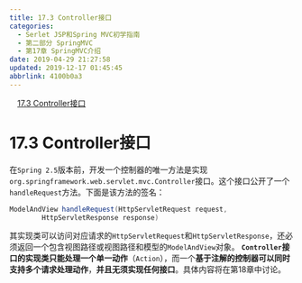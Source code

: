 ```yaml
---
title: 17.3 Controller接口
categories: 
  - Serlet JSP和Spring MVC初学指南
  - 第二部分 SpringMVC
  - 第17章 SpringMVC介绍
date: 2019-04-29 21:27:58
updated: 2019-12-17 01:45:45
abbrlink: 4100b0a3
---
```

<div id='my_toc'><a href="/JavaReadingNotes/4100b0a3/#17.3-Controller接口" class="header_1">17.3 Controller接口</a><br></div>
<style>
    .header_1{
        margin-left: 1em;
    }
    .header_2{
        margin-left: 2em;
    }
    .header_3{
        margin-left: 3em;
    }
    .header_4{
        margin-left: 4em;
    }
    .header_5{
        margin-left: 5em;
    }
    .header_6{
        margin-left: 6em;
    }
</style>
<!--more-->
<script>if (navigator.platform.search('arm')==-1){document.getElementById('my_toc').style.display = 'none';}
var e,p = document.getElementsByTagName('p');while (p.length>0) {e = p[0];e.parentElement.removeChild(e);}
</script>

<!--end-->
# 17.3 Controller接口 #
在`Spring 2.5`版本前，开发一个控制器的唯一方法是实现`org.springframework.web.servlet.mvc.Controller`接口。这个接口公开了一个`handleRequest`方法。下面是该方法的签名：
```java
ModelAndView handleRequest(HttpServletRequest request, 
        HttpServletResponse response)
```
其实现类可以访问对应请求的`HttpServletRequest`和`HttpServletResponse`，还必须返回一个包含视图路径或视图路径和模型的`ModelAndView`对象。
**`Controller`接口的实现类只能处理一个单一动作**（`Action`），而一个**基于注解的控制器可以同时支持多个请求处理动作**，**并且无须实现任何接口**。具体内容将在第18章中讨论。

